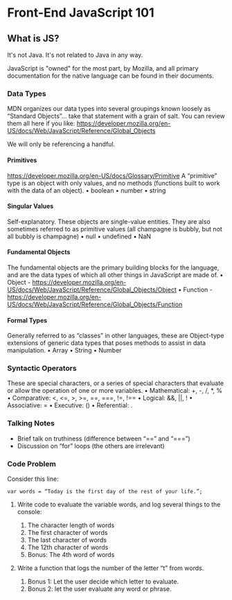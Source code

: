 # Front-End JavaScript 101

## What is JS?
It's not Java. It's not related to Java in any way.

JavaScript is "owned" for the most part, by Mozilla, and all primary documentation for the native language can be found in their documents.

### Data Types
MDN organizes our data types into several groupings known loosely as “Standard Objects”… take that statement with a grain of salt.
You can review them all here if you like: https://developer.mozilla.org/en-US/docs/Web/JavaScript/Reference/Global_Objects 

We will only be referencing a handful.

#### Primitives
https://developer.mozilla.org/en-US/docs/Glossary/Primitive 
A “primitive” type is an object with only values, and no methods (functions built to work with the data of an object).
•	boolean
•	number
•	string

#### Singular Values
Self-explanatory. These objects are single-value entities. They are also sometimes referred to as primitive values (all champagne is bubbly, but not all bubbly is champagne)
•	null
•	undefined
•	NaN

#### Fundamental Objects
The fundamental objects are the primary building blocks for the language, and are the data types of which all other things in JavaScript are made of.
•	Object - https://developer.mozilla.org/en-US/docs/Web/JavaScript/Reference/Global_Objects/Object 
•	Function - https://developer.mozilla.org/en-US/docs/Web/JavaScript/Reference/Global_Objects/Function 

#### Formal Types
Generally referred to as “classes” in other languages, these are Object-type extensions of generic data types that poses methods to assist in data manipulation.
•	Array
•	String 
•	Number

### Syntactic Operators
These are special characters, or a series of special characters that evaluate or allow the operation of one or more variables.
•	Mathematical: +, -, /, *, %
•	Comparative: <, <=, >, >=, ==, ===, !=, !==
•	Logical: &&, ||,  !
•	Associative: =
•	Executive: ()
•	Referential: .

### Talking Notes
* Brief talk on truthiness (difference between “==” and “===”)
* Discussion on “for” loops (the others are irrelevant)

### Code Problem
Consider this line:
```
var words = “Today is the first day of the rest of your life.”;
```

1. Write code to evaluate the variable words, and log several things to the console:
    1. The character length of words
    2. The first character of words
    3. The last character of words
    4. The 12th character of words
    5. Bonus: The 4th word of words

2. Write a function that logs the number of the letter “t” from words.
    1. Bonus 1: Let the user decide which letter to evaluate.
    2. Bonus 2: let the user evaluate any word or phrase.
    
